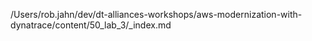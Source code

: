 /Users/rob.jahn/dev/dt-alliances-workshops/aws-modernization-with-dynatrace/content/50_lab_3/_index.md